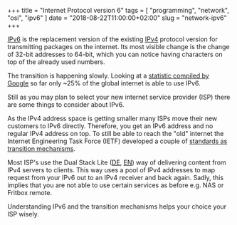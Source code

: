 +++
title = "Internet Protocol version 6"
tags = [ "programming", "network", "osi", "ipv6" ]
date = "2018-08-22T11:00:00+02:00"
slug = "network-ipv6"
+++

[IPv6](https://en.wikipedia.org/wiki/IPv6) is the replacement version of the existing [IPv4](https://en.wikipedia.org/wiki/IPv4) protocol version for transmitting packages on the internet. Its most visible change is the change of 32-bit addresses to 64-bit, which you can notice having characters on top of the already used numbers.

The transition is happening slowly. Looking at a [statistic compiled by Google](https://www.google.com/intl/en/ipv6/statistics.html) so far only ~25% of the global internet is able to use IPv6.

Still as you may plan to select your new internet service provider (ISP) there are some things to consider about IPv6.

As the IPv4 address space is getting smaller many ISPs move their new customers to IPv6 directly. Therefore, you get an IPv6 address and no regular IPv4 address on top. To still be able to reach the "old" internet the Internet Engineering Task Force (IETF) developed a couple of [standards as transition mechanisms](https://en.wikipedia.org/wiki/IPv6_transition_mechanism).

Most ISP's use the Dual Stack Lite ([DE](https://www.elektronik-kompendium.de/sites/net/2010211.htm), [EN](https://www.juniper.net/documentation/en_US/junos/topics/concept/ipv6-dual-stack-lite-overview.html)) way of delivering content from IPv4 servers to clients. This way uses a pool of IPv4 addresses to map request from your IPv6 out to an IPv4 receiver and back again. Sadly, this implies that you are not able to use certain services as before e.g. NAS or Fritbox remote.

Understanding IPv6 and the transition mechanisms helps your choice your ISP wisely.